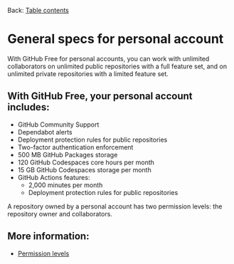 Back: [Table contents](./1-tablecontent.md)

# General specs for personal account

With GitHub Free for personal accounts, you can work with unlimited collaborators on unlimited public repositories with a full feature set, and on unlimited private repositories with a limited feature set.

## With GitHub Free, your personal account includes:

- GitHub Community Support
- Dependabot alerts
- Deployment protection rules for public repositories
- Two-factor authentication enforcement
- 500 MB GitHub Packages storage
- 120 GitHub Codespaces core hours per month
- 15 GB GitHub Codespaces storage per month
- GitHub Actions features:
  - 2,000 minutes per month
  - Deployment protection rules for public repositories

A repository owned by a personal account has two permission levels: the repository owner and collaborators.

## More information:

- [Permission levels](https://docs.github.com/en/account-and-profile/setting-up-and-managing-your-personal-account-on-github/managing-personal-account-settings/permission-levels-for-a-personal-account-repository)
